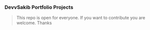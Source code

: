 ### DevvSakib Portfolio Projects
> This repo is open for everyone. If you want to contribute you are welcome. Thanks